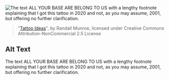 ![The text ALL YOUR BASE ARE BELONG TO US with a lengthy footnote explaining that I got this tattoo in 2020 and not, as you may assume, 2001, but offering no further clarification.](https://imgs.xkcd.com/comics/tattoo_ideas.png)
> "[Tattoo Ideas](https://xkcd.com/2255/)", by Randall Munroe, licensed under Creative Commons Attribution-NonCommercial 2.5 License

## Alt Text
The text ALL YOUR BASE ARE BELONG TO US with a lengthy footnote explaining that I got this tattoo in 2020 and not, as you may assume, 2001, but offering no further clarification.
